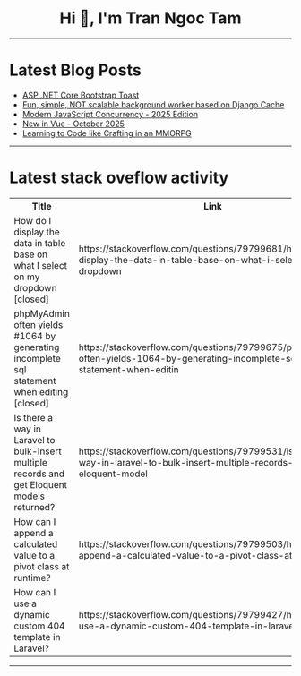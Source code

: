 <h1 align="center">Hi 👋, I'm Tran Ngoc Tam</h1>

---

# Latest Blog Posts 
<!-- BLOG-POST-LIST:START -->
- [ASP .NET Core Bootstrap Toast](https://dev.to/karenpayneoregon/asp-net-core-bootstrap-toast-1k5j)
- [Fun, simple, NOT scalable background worker based on Django Cache](https://dev.to/climentea/fun-simple-not-scalable-background-worker-based-on-django-cache-7f5)
- [Modern JavaScript Concurrency - 2025 Edition](https://dev.to/gkoos/modern-javascript-concurrency-2025-edition-h84)
- [New in Vue - October 2025](https://dev.to/aloisseckar/new-in-vue-october-2025-6i7)
- [Learning to Code like Crafting in an MMORPG](https://dev.to/skriptmonkey/learning-to-code-like-crafting-in-an-mmorpg-1ckl)
<!-- BLOG-POST-LIST:END -->

---

# Latest stack oveflow activity
<table>
  <tr><th>Title</th><th>Link</th></tr>
  <!-- STACKOVERFLOW:START --><tr><td>How do I display the data in table base on what I select on my dropdown [closed]</td><td>https://stackoverflow.com/questions/79799681/how-do-i-display-the-data-in-table-base-on-what-i-select-on-my-dropdown</td></tr><tr><td>phpMyAdmin often yields #1064 by generating incomplete sql statement when editing [closed]</td><td>https://stackoverflow.com/questions/79799675/phpmyadmin-often-yields-1064-by-generating-incomplete-sql-statement-when-editin</td></tr><tr><td>Is there a way in Laravel to bulk-insert multiple records and get Eloquent models returned?</td><td>https://stackoverflow.com/questions/79799531/is-there-a-way-in-laravel-to-bulk-insert-multiple-records-and-get-eloquent-model</td></tr><tr><td>How can I append a calculated value to a pivot class at runtime?</td><td>https://stackoverflow.com/questions/79799503/how-can-i-append-a-calculated-value-to-a-pivot-class-at-runtime</td></tr><tr><td>How can I use a dynamic custom 404 template in Laravel?</td><td>https://stackoverflow.com/questions/79799427/how-can-i-use-a-dynamic-custom-404-template-in-laravel</td></tr><!-- STACKOVERFLOW:END -->
</table>

---


